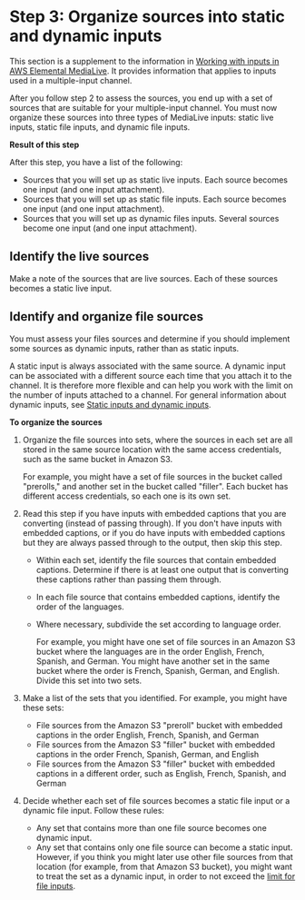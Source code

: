 # Step 3: Organize sources into static and dynamic inputs<a name="ips-step-design-inputs"></a>

This section is a supplement to the information in [Working with inputs in AWS Elemental MediaLive](creating-input.md)\. It provides information that applies to inputs used in a multiple\-input channel\. 

After you follow step 2 to assess the sources, you end up with a set of sources that are suitable for your multiple\-input channel\. You must now organize these sources into three types of MediaLive inputs: static live inputs, static file inputs, and dynamic file inputs\.

**Result of this step**

After this step, you have a list of the following:
+ Sources that you will set up as static live inputs\. Each source becomes one input \(and one input attachment\)\.
+ Sources that you will set up as static file inputs\. Each source becomes one input \(and one input attachment\)\.
+ Sources that you will set up as dynamic files inputs\. Several sources become one input \(and one input attachment\)\.

## Identify the live sources<a name="ips-identify-live"></a>

Make a note of the sources that are live sources\. Each of these sources becomes a static live input\.

## Identify and organize file sources<a name="ips-organize-file-sources"></a>

You must assess your files sources and determine if you should implement some sources as dynamic inputs, rather than as static inputs\.

A static input is always associated with the same source\. A dynamic input can be associated with a different source each time that you attach it to the channel\. It is therefore more flexible and can help you work with the limit on the number of inputs attached to a channel\. For general information about dynamic inputs, see [Static inputs and dynamic inputs](how-dynamic-inputs-work.md)\.

**To organize the sources**

1. Organize the file sources into sets, where the sources in each set are all stored in the same source location with the same access credentials, such as the same bucket in Amazon S3\. 

   For example, you might have a set of file sources in the bucket called "prerolls," and another set in the bucket called "filler"\. Each bucket has different access credentials, so each one is its own set\.

1. Read this step if you have inputs with embedded captions that you are converting \(instead of passing through\)\. If you don't have inputs with embedded captions, or if you do have inputs with embedded captions but they are always passed through to the output, then skip this step\.
   + Within each set, identify the file sources that contain embedded captions\. Determine if there is at least one output that is converting these captions rather than passing them through\.
   + In each file source that contains embedded captions, identify the order of the languages\.
   + Where necessary, subdivide the set according to language order\.

     For example, you might have one set of file sources in an Amazon S3 bucket where the languages are in the order English, French, Spanish, and German\. You might have another set in the same bucket where the order is French, Spanish, German, and English\. Divide this set into two sets\.

1. Make a list of the sets that you identified\. For example, you might have these sets: 
   + File sources from the Amazon S3 "preroll" bucket with embedded captions in the order English, French, Spanish, and German
   + File sources from the Amazon S3 "filler" bucket with embedded captions in the order French, Spanish, German, and English
   + File sources from the Amazon S3 "filler" bucket with embedded captions in a different order, such as English, French, Spanish, and German

1. Decide whether each set of file sources becomes a static file input or a dynamic file input\. Follow these rules:
   + Any set that contains more than one file source becomes one dynamic input\. 
   + Any set that contains only one file source can become a static input\. However, if you think you might later use other file sources from that location \(for example, from that Amazon S3 bucket\), you might want to treat the set as a dynamic input, in order to not exceed the [limit for file inputs](eml-limitations-and-rules.md#limits-inputs)\.
